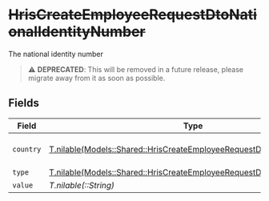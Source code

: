# ~~HrisCreateEmployeeRequestDtoNationalIdentityNumber~~

The national identity number

> :warning: **DEPRECATED**: This will be removed in a future release, please migrate away from it as soon as possible.


## Fields

| Field                                                                                                                                      | Type                                                                                                                                       | Required                                                                                                                                   | Description                                                                                                                                | Example                                                                                                                                    |
| ------------------------------------------------------------------------------------------------------------------------------------------ | ------------------------------------------------------------------------------------------------------------------------------------------ | ------------------------------------------------------------------------------------------------------------------------------------------ | ------------------------------------------------------------------------------------------------------------------------------------------ | ------------------------------------------------------------------------------------------------------------------------------------------ |
| `country`                                                                                                                                  | [T.nilable(Models::Shared::HrisCreateEmployeeRequestDtoSchemasCountry)](../../models/shared/hriscreateemployeerequestdtoschemascountry.md) | :heavy_minus_sign:                                                                                                                         | The country code                                                                                                                           |                                                                                                                                            |
| `type`                                                                                                                                     | [T.nilable(Models::Shared::HrisCreateEmployeeRequestDtoSchemasType)](../../models/shared/hriscreateemployeerequestdtoschemastype.md)       | :heavy_minus_sign:                                                                                                                         | N/A                                                                                                                                        |                                                                                                                                            |
| `value`                                                                                                                                    | *T.nilable(::String)*                                                                                                                      | :heavy_minus_sign:                                                                                                                         | N/A                                                                                                                                        | 123456789                                                                                                                                  |